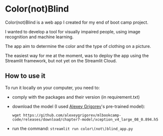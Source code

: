 # Color(not)Blind

Color(not)Blind is a web app I created for my end of boot camp project.

I wanted to develop a tool for visually impaired people, using image recognition and machine learning.

The app aim to determine the color and the type of clothing on a picture.

The easiest way for me at the moment, was to deploy the app using the Streamlit framework, but not yet on the Streamlit Cloud.


## How to use it

To run it locally on your computer, you need to:
- comply with the packages and their version (in requirement.txt)
- download the model (I used [Alexey Grigorev](https://github.com/alexeygrigorev)'s pre-trained model):

    `wget https://github.com/alexeygrigorev/mlbookcamp-code/releases/download/chapter7-model/xception_v4_large_08_0.894.h5`

- run the command: `streamlit run color\(not\)blind_app.py`
